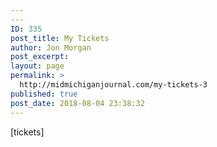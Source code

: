 ```yaml
---
---
ID: 335
post_title: My Tickets
author: Jon Morgan
post_excerpt:
layout: page
permalink: >
  http://midmichiganjournal.com/my-tickets-3
published: true
post_date: 2018-08-04 23:38:32
---
```

[tickets]